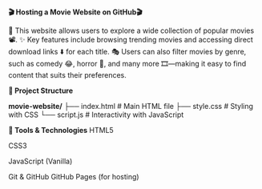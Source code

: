 **🎬 Hosting a Movie Website on GitHub🎬**

🚀 This website allows users to explore a wide collection of popular movies 📽️.
✨ Key features include browsing trending movies and accessing direct download links ⬇️ for each title.
🎭 Users can also filter movies by genre, such as comedy 😂, horror 👻, and many more 🎞️—making it easy to find content that suits their preferences.

**📁 Project Structure**

**movie-website/**
├── index.html      # Main HTML file
├── style.css       # Styling with CSS
└── script.js       # Interactivity with JavaScript

**🧰 Tools & Technologies**
HTML5

CSS3

JavaScript (Vanilla)

Git & GitHub
GitHub Pages (for hosting)


